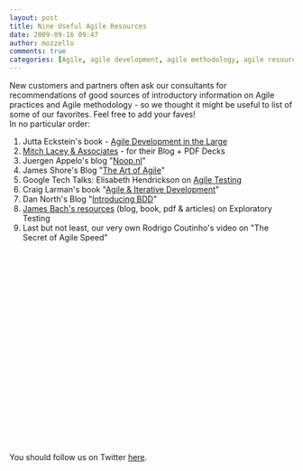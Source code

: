 ```yaml
---
layout: post
title: Nine Useful Agile Resources
date: 2009-09-16 09:47
author: mozzello
comments: true
categories: [Agile, agile development, agile methodology, agile resources, Craig Larman, Dan North, Dev Zone, Elisabeth Hendrickson, James Bach, James Shore, Jtta Eckstein, Juergen Appelo, Mitch Lacey]
---
```

<div align="left">New customers and partners often ask our consultants for recommendations of good sources of introductory information on Agile practices and Agile methodology - so we thought it might be useful to list of some of our favorites. Feel free to add your faves!<!--more--></div>
In no particular order:
<ol>
	<li>Jutta Eckstein's book - <a href="http://www.jeckstein.com/agilebook/">Agile Development in the Large</a></li>
	<li><a href="http://www.mitchlacey.com/Resources/Scrum-Tools-and-Resources.html">Mitch Lacey &amp; Associates</a> - for their Blog + PDF Decks</li>
	<li>Juergen Appelo's blog "<a href="http://www.noop.nl/">Noop.nl</a>"</li>
	<li>James Shore's Blog "<a href="http://jamesshore.com/Blog/">The Art of Agile</a>"</li>
	<li>Google Tech Talks: Elisabeth Hendrickson on <a href="http://www.bestechvideos.com/2006/11/17/agile-testing">Agile Testing</a></li>
	<li>Craig Larman's book "<a href="http://www.craiglarman.com/wiki/index.php?title=Books_by_Craig_Larman#Agile_and_Iterative_Development:_A_Manager.27s_Guide">Agile &amp; Iterative Development</a>"</li>
	<li>Dan North's Blog "<a href="http://dannorth.net/introducing-bdd">Introducing BDD</a>"</li>
	<li><a href="http://www.satisfice.com/">James Bach's resources</a> (blog, book, pdf &amp; articles) on Exploratory Testing</li>
	<li>Last but not least, our very own Rodrigo Coutinho's video on "The Secret of Agile Speed"</li>
</ol>
<object width="425" height="344" classid="clsid:d27cdb6e-ae6d-11cf-96b8-444553540000" codebase="http://download.macromedia.com/pub/shockwave/cabs/flash/swflash.cab#version=6,0,40,0"><param name="allowFullScreen" value="true" /><param name="allowscriptaccess" value="always" /><param name="src" value="http://www.youtube.com/v/rhIu-hjvxc4&amp;hl=en&amp;fs=1&amp;rel=0" /><param name="allowfullscreen" value="true" /><embed width="425" height="344" type="application/x-shockwave-flash" src="http://www.youtube.com/v/rhIu-hjvxc4&amp;hl=en&amp;fs=1&amp;rel=0" allowFullScreen="true" allowscriptaccess="always" allowfullscreen="true" /></object>

You should follow us on Twitter <a href="http://twitter.com/outsystems">here</a>.
